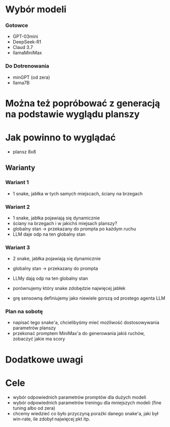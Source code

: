 # Wybór modeli

### Gotowce
- GPT-03mini
- DeepSeek-R1
- Claud 3.7
- llamaMiniMax

### Do Dotrenowania
- minGPT (od zera)
- llama7B

# Można też popróbować z generacją na podstawie wyglądu planszy


# Jak powinno to wyglądać
- plansz 8x8

## Warianty

### Wariant 1 
- 1 snake, jabłka w tych samych miejscach, ściany na brzegach

### Wariant 2
- 1 snake, jabłka pojawiają się dynamicznie
- ściany na brzegach i w jakichś miejsach planszy?
- globalny stan -> przekazany do prompta po każdym ruchu
- LLM daje odp na ten globalny stan

### Wariant 3
- 2 snake, jabłka pojawiają się dynamicznie
- globalny stan -> przekazany do prompta
- LLMy dają odp na ten globalny stan

- porównujemy który snake zdobędzie najwięcej jabłek
- grę sensowną definiujemy jako niewiele gorszą od prostego agenta LLM

### Plan na sobotę
- napisać tego snake'a, chcielibyśmy mieć możliwość dostosowywania parametrów planszy
- przekonać promptem MiniMax'a do generowania jakiś ruchów, zobaczyć jakie ma scory

# Dodatkowe uwagi


# Cele
- wybór odpowiednich parametrów promptów dla dużych modeli
- wybór odpowiednich parametrów treningu dla mniejszych modeli (fine tuning albo od zera)
- chcemy wiedzieć co było przyczyną porażki danego snake'a, jaki był win-rate, ile zdobył najwięcej pkt itp.